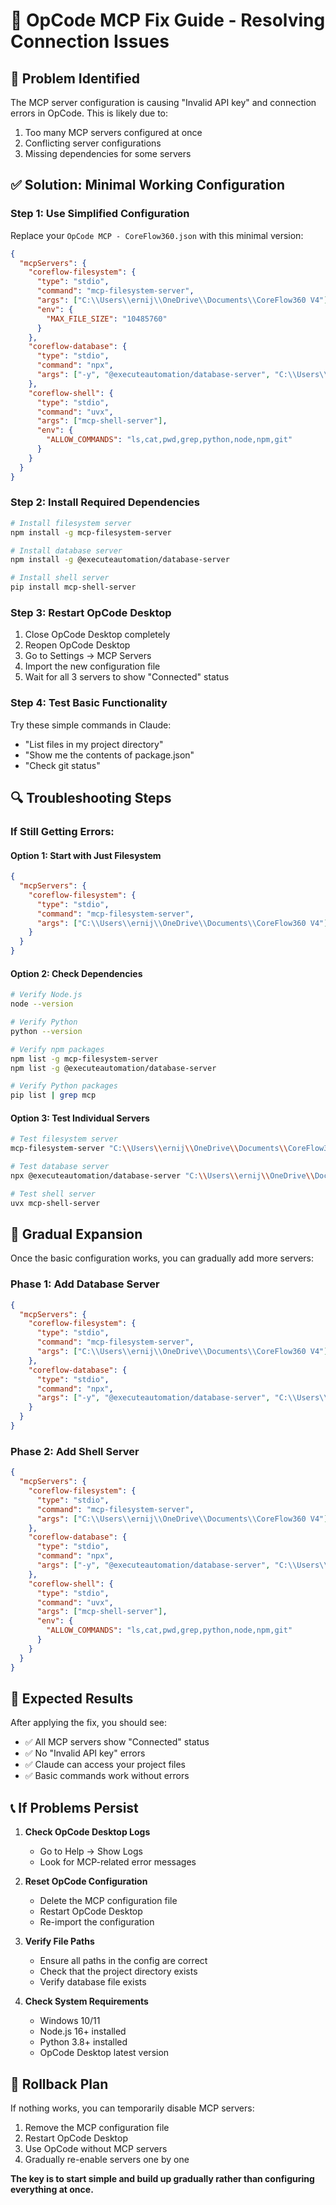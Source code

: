 # 🔧 OpCode MCP Fix Guide - Resolving Connection Issues

## 🚨 **Problem Identified**
The MCP server configuration is causing "Invalid API key" and connection errors in OpCode. This is likely due to:
1. Too many MCP servers configured at once
2. Conflicting server configurations
3. Missing dependencies for some servers

## ✅ **Solution: Minimal Working Configuration**

### **Step 1: Use Simplified Configuration**
Replace your `OpCode MCP - CoreFlow360.json` with this minimal version:

```json
{
  "mcpServers": {
    "coreflow-filesystem": {
      "type": "stdio",
      "command": "mcp-filesystem-server",
      "args": ["C:\\Users\\ernij\\OneDrive\\Documents\\CoreFlow360 V4"],
      "env": {
        "MAX_FILE_SIZE": "10485760"
      }
    },
    "coreflow-database": {
      "type": "stdio",
      "command": "npx",
      "args": ["-y", "@executeautomation/database-server", "C:\\Users\\ernij\\OneDrive\\Documents\\CoreFlow360 V4\\db.sqlite"]
    },
    "coreflow-shell": {
      "type": "stdio",
      "command": "uvx",
      "args": ["mcp-shell-server"],
      "env": {
        "ALLOW_COMMANDS": "ls,cat,pwd,grep,python,node,npm,git"
      }
    }
  }
}
```

### **Step 2: Install Required Dependencies**
```bash
# Install filesystem server
npm install -g mcp-filesystem-server

# Install database server
npm install -g @executeautomation/database-server

# Install shell server
pip install mcp-shell-server
```

### **Step 3: Restart OpCode Desktop**
1. Close OpCode Desktop completely
2. Reopen OpCode Desktop
3. Go to Settings → MCP Servers
4. Import the new configuration file
5. Wait for all 3 servers to show "Connected" status

### **Step 4: Test Basic Functionality**
Try these simple commands in Claude:
- "List files in my project directory"
- "Show me the contents of package.json"
- "Check git status"

## 🔍 **Troubleshooting Steps**

### **If Still Getting Errors:**

#### **Option 1: Start with Just Filesystem**
```json
{
  "mcpServers": {
    "coreflow-filesystem": {
      "type": "stdio",
      "command": "mcp-filesystem-server",
      "args": ["C:\\Users\\ernij\\OneDrive\\Documents\\CoreFlow360 V4"]
    }
  }
}
```

#### **Option 2: Check Dependencies**
```bash
# Verify Node.js
node --version

# Verify Python
python --version

# Verify npm packages
npm list -g mcp-filesystem-server
npm list -g @executeautomation/database-server

# Verify Python packages
pip list | grep mcp
```

#### **Option 3: Test Individual Servers**
```bash
# Test filesystem server
mcp-filesystem-server "C:\\Users\\ernij\\OneDrive\\Documents\\CoreFlow360 V4"

# Test database server
npx @executeautomation/database-server "C:\\Users\\ernij\\OneDrive\\Documents\\CoreFlow360 V4\\db.sqlite"

# Test shell server
uvx mcp-shell-server
```

## 🚀 **Gradual Expansion**

Once the basic configuration works, you can gradually add more servers:

### **Phase 1: Add Database Server**
```json
{
  "mcpServers": {
    "coreflow-filesystem": {
      "type": "stdio",
      "command": "mcp-filesystem-server",
      "args": ["C:\\Users\\ernij\\OneDrive\\Documents\\CoreFlow360 V4"]
    },
    "coreflow-database": {
      "type": "stdio",
      "command": "npx",
      "args": ["-y", "@executeautomation/database-server", "C:\\Users\\ernij\\OneDrive\\Documents\\CoreFlow360 V4\\db.sqlite"]
    }
  }
}
```

### **Phase 2: Add Shell Server**
```json
{
  "mcpServers": {
    "coreflow-filesystem": {
      "type": "stdio",
      "command": "mcp-filesystem-server",
      "args": ["C:\\Users\\ernij\\OneDrive\\Documents\\CoreFlow360 V4"]
    },
    "coreflow-database": {
      "type": "stdio",
      "command": "npx",
      "args": ["-y", "@executeautomation/database-server", "C:\\Users\\ernij\\OneDrive\\Documents\\CoreFlow360 V4\\db.sqlite"]
    },
    "coreflow-shell": {
      "type": "stdio",
      "command": "uvx",
      "args": ["mcp-shell-server"],
      "env": {
        "ALLOW_COMMANDS": "ls,cat,pwd,grep,python,node,npm,git"
      }
    }
  }
}
```

## 🎯 **Expected Results**

After applying the fix, you should see:
- ✅ All MCP servers show "Connected" status
- ✅ No "Invalid API key" errors
- ✅ Claude can access your project files
- ✅ Basic commands work without errors

## 📞 **If Problems Persist**

1. **Check OpCode Desktop Logs**
   - Go to Help → Show Logs
   - Look for MCP-related error messages

2. **Reset OpCode Configuration**
   - Delete the MCP configuration file
   - Restart OpCode Desktop
   - Re-import the configuration

3. **Verify File Paths**
   - Ensure all paths in the config are correct
   - Check that the project directory exists
   - Verify database file exists

4. **Check System Requirements**
   - Windows 10/11
   - Node.js 16+ installed
   - Python 3.8+ installed
   - OpCode Desktop latest version

## 🔄 **Rollback Plan**

If nothing works, you can temporarily disable MCP servers:
1. Remove the MCP configuration file
2. Restart OpCode Desktop
3. Use OpCode without MCP servers
4. Gradually re-enable servers one by one

**The key is to start simple and build up gradually rather than configuring everything at once.**
